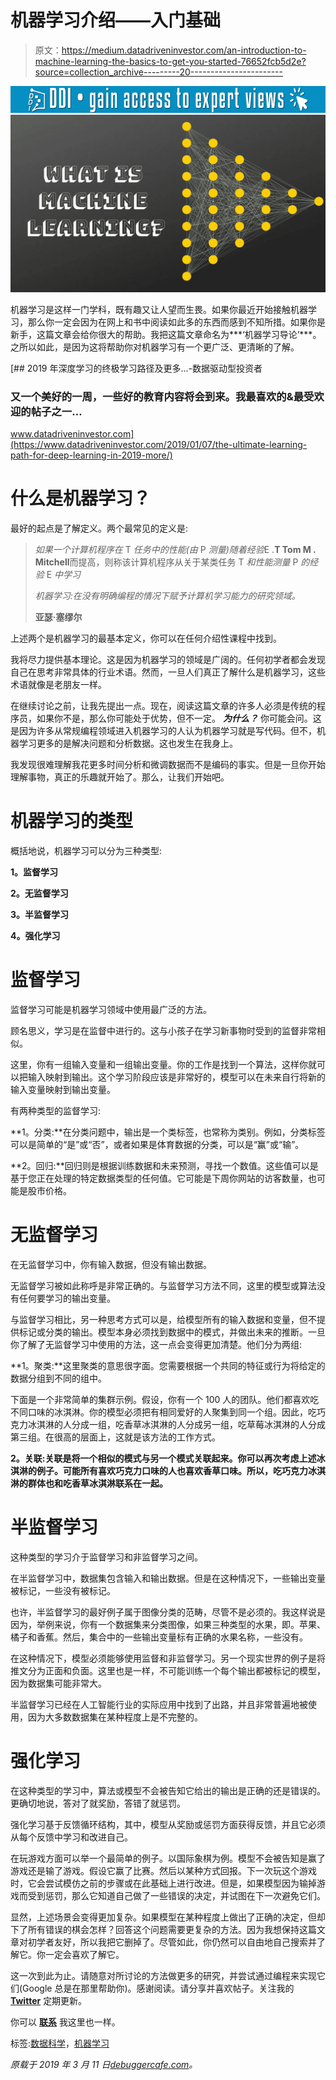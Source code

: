 # 机器学习介绍——入门基础

> 原文：<https://medium.datadriveninvestor.com/an-introduction-to-machine-learning-the-basics-to-get-you-started-76652fcb5d2e?source=collection_archive---------20----------------------->

[![](img/fd08690b1c7710381c00f89dfefc690f.png)](http://www.track.datadriveninvestor.com/1B9E)![](img/832c7189f83c166e8425ffde8540e446.png)

机器学习是这样一门学科，既有趣又让人望而生畏。如果你最近开始接触机器学习，那么你一定会因为在网上和书中阅读如此多的东西而感到不知所措。如果你是新手，这篇文章会给你很大的帮助。我把这篇文章命名为***‘机器学习导论’***。之所以如此，是因为这将帮助你对机器学习有一个更广泛、更清晰的了解。

[](https://www.datadriveninvestor.com/2019/01/07/the-ultimate-learning-path-for-deep-learning-in-2019-more/) [## 2019 年深度学习的终极学习路径及更多...-数据驱动型投资者

### 又一个美好的一周，一些好的教育内容将会到来。我最喜欢的&最受欢迎的帖子之一…

www.datadriveninvestor.com](https://www.datadriveninvestor.com/2019/01/07/the-ultimate-learning-path-for-deep-learning-in-2019-more/) 

# 什么是机器学习？

最好的起点是了解定义。两个最常见的定义是:

> *如果一个计算机程序在* T *任务中的性能(由* P *测量)随着经验*E .**T
> Tom M . Mitchell**而提高，则称该计算机程序从关于某类任务 T *和性能测量* P *的经验* E *中学习*
> 
> *机器学习:在没有明确编程的情况下赋予计算机学习能力的研究领域。*
> 
> **亚瑟·塞缪尔**

上述两个是机器学习的最基本定义，你可以在任何介绍性课程中找到。

我将尽力提供基本理论。这是因为机器学习的领域是广阔的。任何初学者都会发现自己在思考非常具体的行业术语。然而，一旦人们真正了解什么是机器学习，这些术语就像是老朋友一样。

在继续讨论之前，让我先提出一点。现在，阅读这篇文章的许多人必须是传统的程序员，如果你不是，那么你可能处于优势，但不一定。 ***为什么？*** 你可能会问。这是因为许多从常规编程领域进入机器学习的人认为机器学习就是写代码。但不，机器学习更多的是解决问题和分析数据。这也发生在我身上。

我发现很难理解我花更多时间分析和微调数据而不是编码的事实。但是一旦你开始理解事物，真正的乐趣就开始了。那么，让我们开始吧。

# 机器学习的类型

概括地说，机器学习可以分为三种类型:

**1。监督学习**

**2。无监督学习**

**3。半监督学习**

**4。强化学习**

# 监督学习

监督学习可能是机器学习领域中使用最广泛的方法。

顾名思义，学习是在监督中进行的。这与小孩子在学习新事物时受到的监督非常相似。

这里，你有一组输入变量和一组输出变量。你的工作是找到一个算法，这样你就可以把输入映射到输出。这个学习阶段应该是非常好的，模型可以在未来自行将新的输入变量映射到输出变量。

有两种类型的监督学习:

**1。分类:**在分类问题中，输出是一个类标签，也常称为类别。例如，分类标签可以是简单的“是”或“否”，或者如果是体育数据的分类，可以是“赢”或“输”。

**2。回归:**回归则是根据训练数据和未来预测，寻找一个数值。这些值可以是基于您正在处理的特定数据类型的任何值。它可能是下周你网站的访客数量，也可能是股市价格。

# 无监督学习

在无监督学习中，你有输入数据，但没有输出数据。

无监督学习被如此称呼是非常正确的。与监督学习方法不同，这里的模型或算法没有任何要学习的输出变量。

与监督学习相比，另一种思考方式可以是，给模型所有的输入数据和变量，但不提供标记或分类的输出。模型本身必须找到数据中的模式，并做出未来的推断。一旦你了解了无监督学习中使用的方法，这一点会变得更加清楚。他们分为两组:

**1。聚类:**这里聚类的意思很字面。您需要根据一个共同的特征或行为将给定的数据分组到不同的组中。

下面是一个非常简单的集群示例。假设，你有一个 100 人的团队。他们都喜欢吃不同口味的冰淇淋。你的模型必须把有相同爱好的人聚集到同一个组。因此，吃巧克力冰淇淋的人分成一组，吃香草冰淇淋的人分成另一组，吃草莓冰淇淋的人分成第三组。在很高的层面上，这就是该方法的工作方式。

**2。关联:关联是将一个相似的模式与另一个模式关联起来。你可以再次考虑上述冰淇淋的例子。可能所有喜欢巧克力口味的人也喜欢香草口味。所以，吃巧克力冰淇淋的群体也和吃香草冰淇淋联系在一起。**

# 半监督学习

这种类型的学习介于监督学习和非监督学习之间。

在半监督学习中，数据集包含输入和输出数据。但是在这种情况下，一些输出变量被标记，一些没有被标记。

也许，半监督学习的最好例子属于图像分类的范畴，尽管不是必须的。我这样说是因为，举例来说，你有一个数据集来分类图像，如果三种类型的水果，即。苹果、橘子和香蕉。然后，集合中的一些输出变量标有正确的水果名称，一些没有。

在这种情况下，模型必须能够使用监督和非监督学习。另一个现实世界的例子是将推文分为正面和负面。这里也是一样，不可能训练一个每个输出都被标记的模型，因为数据集可能非常大。

半监督学习已经在人工智能行业的实际应用中找到了出路，并且非常普遍地被使用，因为大多数数据集在某种程度上是不完整的。

# 强化学习

在这种类型的学习中，算法或模型不会被告知它给出的输出是正确的还是错误的。更确切地说，答对了就奖励，答错了就惩罚。

强化学习基于反馈循环结构，其中，模型从奖励或惩罚方面获得反馈，并且它必须从每个反馈中学习和改进自己。

在玩游戏方面可以举一个最简单的例子。以国际象棋为例。模型不会被告知是赢了游戏还是输了游戏。假设它赢了比赛。然后以某种方式回报。下一次玩这个游戏时，它会尝试模仿之前的步骤或在此基础上进行改进。但是，如果模型因为输掉游戏而受到惩罚，那么它知道自己做了一些错误的决定，并试图在下一次避免它们。

显然，上述场景会变得更加复杂。如果模型在某种程度上做出了正确的决定，但却下了所有错误的棋会怎样？回答这个问题需要更复杂的方法。因为我想保持这篇文章对初学者友好，所以我把它删掉了。尽管如此，你仍然可以自由地自己搜索并了解它。你一定会喜欢了解它。

这一次到此为止。请随意对所讨论的方法做更多的研究，并尝试通过编程来实现它们(Google 总是在那里帮助你)。感谢阅读。请分享并喜欢帖子。关注我的 [**Twitter**](https://twitter.com/SovitRath5) 定期更新。

你可以 [**联系**](https://debuggercafe.com/contact-us/) 我这里也一样。

标签:[数据科学](https://debuggercafe.com/tag/data-science/)，[机器学习](https://debuggercafe.com/tag/machine-learning/)

*原载于 2019 年 3 月 11 日*[*debuggercafe.com*](https://debuggercafe.com/an-introduction-to-machine-learning/)*。*